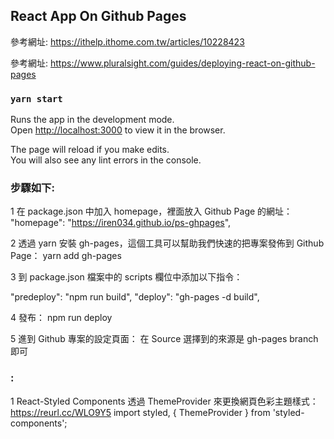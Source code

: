 ## React App On Github Pages

參考網址: https://ithelp.ithome.com.tw/articles/10228423

參考網址: https://www.pluralsight.com/guides/deploying-react-on-github-pages 

### `yarn start`

Runs the app in the development mode.<br />
Open [http://localhost:3000](http://localhost:3000) to view it in the browser.

The page will reload if you make edits.<br />
You will also see any lint errors in the console.

### 步驟如下:

1 在 package.json 中加入 homepage，裡面放入 Github Page 的網址： "homepage": "https://iren034.github.io/ps-ghpages",

2 透過 yarn 安裝 gh-pages，這個工具可以幫助我們快速的把專案發佈到 Github Page： yarn add gh-pages

3 到 package.json 檔案中的 scripts 欄位中添加以下指令： 

"predeploy": "npm run build",
"deploy": "gh-pages -d build",

4 發布： npm run deploy

5 進到 Github 專案的設定頁面： 在 Source 選擇到的來源是 gh-pages branch 即可

### :

1 React-Styled Components 透過 ThemeProvider 來更換網頁色彩主題樣式： https://reurl.cc/WLO9Y5
import styled, { ThemeProvider } from 'styled-components';
